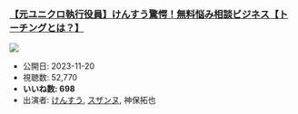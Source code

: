 ### [【元ユニクロ執行役員】けんすう驚愕！無料悩み相談ビジネス【トーチングとは？】](https://www.youtube.com/watch?v=eP_PrxokPI4)
[![](https://img.youtube.com/vi/eP_PrxokPI4/sddefault.jpg)](https://www.youtube.com/watch?v=eP_PrxokPI4)
-   公開日: 2023-11-20
-   視聴数: 52,770
-   **いいね数: 698**
-   出演者: [けんすう](/rehacq_fan/people/けんすう "wikilink"), [スザンヌ](/rehacq_fan/people/スザンヌ "wikilink"), 神保拓也
